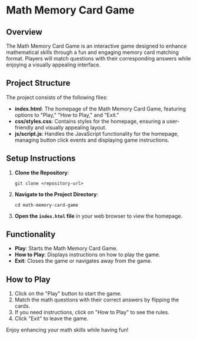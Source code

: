 # Math Memory Card Game

## Overview
The Math Memory Card Game is an interactive game designed to enhance mathematical skills through a fun and engaging memory card matching format. Players will match questions with their corresponding answers while enjoying a visually appealing interface.

## Project Structure
The project consists of the following files:

- **index.html**: The homepage of the Math Memory Card Game, featuring options to "Play," "How to Play," and "Exit."
- **css/styles.css**: Contains styles for the homepage, ensuring a user-friendly and visually appealing layout.
- **js/script.js**: Handles the JavaScript functionality for the homepage, managing button click events and displaying game instructions.

## Setup Instructions
1. **Clone the Repository**: 
   ```
   git clone <repository-url>
   ```
2. **Navigate to the Project Directory**:
   ```
   cd math-memory-card-game
   ```
3. **Open the `index.html` file** in your web browser to view the homepage.

## Functionality
- **Play**: Starts the Math Memory Card Game.
- **How to Play**: Displays instructions on how to play the game.
- **Exit**: Closes the game or navigates away from the game.

## How to Play
1. Click on the "Play" button to start the game.
2. Match the math questions with their correct answers by flipping the cards.
3. If you need instructions, click on "How to Play" to see the rules.
4. Click "Exit" to leave the game.

Enjoy enhancing your math skills while having fun!